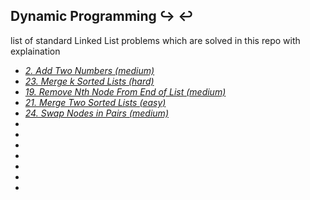 ## Dynamic Programming :arrow_right_hook: :leftwards_arrow_with_hook: 
list of standard Linked List problems which are solved in this repo with explaination

* *[2. Add Two Numbers (medium)](https://leetcode.com/problems/add-two-numbers/)*
* *[23. Merge k Sorted Lists (hard)](https://leetcode.com/problems/merge-k-sorted-lists/)*
* *[19. Remove Nth Node From End of List (medium)](https://leetcode.com/problems/remove-nth-node-from-end-of-list/)*
* *[21. Merge Two Sorted Lists (easy)](https://leetcode.com/problems/merge-two-sorted-lists/)*
* *[24. Swap Nodes in Pairs (medium)](https://leetcode.com/problems/swap-nodes-in-pairs/)*
* *[]()*
* *[]()*
* *[]()*
* *[]()*
* *[]()*
* *[]()*
* *[]()*
